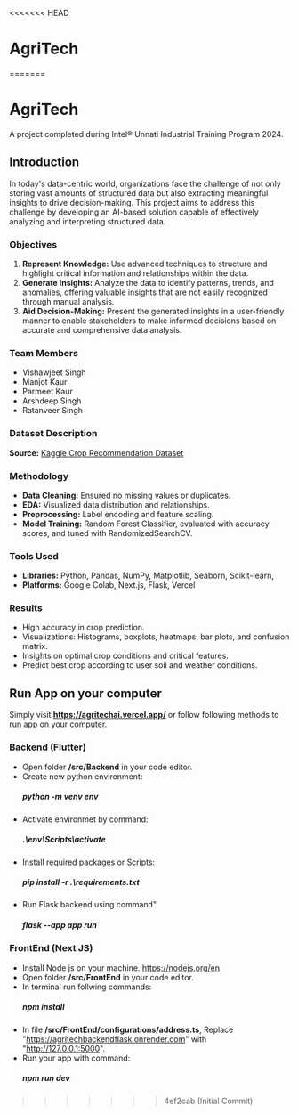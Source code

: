 <<<<<<< HEAD
# AgriTech
=======

# AgriTech
A project completed during Intel® Unnati Industrial Training Program 2024.

## Introduction
In today's data-centric world, organizations face the challenge of not only storing vast amounts of structured data but also extracting meaningful insights to drive decision-making. This project aims to address this challenge by developing an AI-based solution capable of effectively analyzing and interpreting structured data.

### Objectives
1. **Represent Knowledge:** Use advanced techniques to structure and highlight critical information and relationships within the data.
2. **Generate Insights:** Analyze the data to identify patterns, trends, and anomalies, offering valuable insights that are not easily recognized through manual analysis.
3. **Aid Decision-Making:** Present the generated insights in a user-friendly manner to enable stakeholders to make informed decisions based on accurate and comprehensive data analysis.

### Team Members
- Vishawjeet Singh
- Manjot Kaur
- Parmeet Kaur
- Arshdeep Singh
- Ratanveer Singh

### Dataset Description
**Source:** [Kaggle Crop Recommendation Dataset](https://www.kaggle.com/datasets/varshitanalluri/crop-recommendation-dataset)
### Methodology
- **Data Cleaning:** Ensured no missing values or duplicates.
- **EDA:** Visualized data distribution and relationships.
- **Preprocessing:** Label encoding and feature scaling.
- **Model Training:** Random Forest Classifier, evaluated with accuracy scores, and tuned with RandomizedSearchCV.

### Tools Used
- **Libraries:** Python, Pandas, NumPy, Matplotlib, Seaborn, Scikit-learn,
- **Platforms:** Google Colab, Next.js, Flask, Vercel

### Results
- High accuracy in crop prediction.
- Visualizations: Histograms, boxplots, heatmaps, bar plots, and confusion matrix.
- Insights on optimal crop conditions and critical features.
- Predict best crop according to user soil and weather conditions.

## Run App on your computer
Simply visit **https://agritechai.vercel.app/** or follow following methods to run app on your computer.
### Backend (Flutter)
- Open folder **/src/Backend** in your code editor.
- Create new python environment:
    ##### ***python -m venv env***
- Activate environmet by command:
    ##### ***.\env\Scripts\activate***
- Install required packages or Scripts:
    ##### ***pip install -r .\requirements.txt***
- Run Flask backend using command"
    ##### ***flask --app app run***

### FrontEnd (Next JS)
- Install Node js on your machine. https://nodejs.org/en
- Open folder **/src/FrontEnd** in your code editor.
- In terminal run follwing commands:
    ##### ***npm install***
- In file **/src/FrontEnd/configurations/address.ts**, Replace "https://agritechbackendflask.onrender.com" with "http://127.0.0.1:5000".
- Run your app with command:
    ##### ***npm run dev***





>>>>>>> 4ef2cab (Initial Commit)
